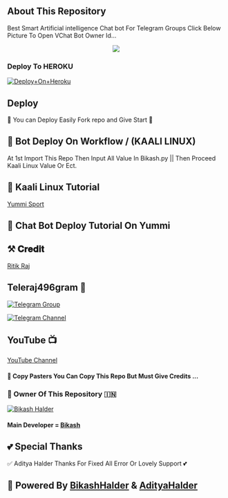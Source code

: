 ## About This Repository 
Best Smart Artificial intelligence Chat bot For Telegram Groups 
Click Below Picture To Open VChat Bot Owner Id...


<p align="center"><a href="https://t.me/ritik_raj496"><img src="https://te.legra.ph/file/b522f1262c250e305e657.jpg"></a></p>



### Deploy To HEROKU 

[![Deploy+On+Heroku](https://www.herokucdn.com/deploy/button.svg)](https://dashboard.heroku.com/new?template=https://github.com/YUMMI-X-REBOT/Yummichatbot)


## Deploy 
🌷 You can Deploy Easily Fork repo and Give Start 🌷

## 🥀 Bot Deploy On Workflow / (KAALI LINUX)
 At 1st Import This Repo Then Input All Value In Bikash.py || Then Proceed Kaali Linux Value Or Ect.

## 🥀 Kaali Linux Tutorial

[Yummi Sport]()

## 🥀 Chat Bot Deploy Tutorial On Yummi



## ⚒️ 𝐂𝐫𝐞𝐝𝐢𝐭
[Ritik Raj](https://t.me/BikashHalder)

## Teleraj496gram 🏪

[![Telegram Group](https://img.shields.io/badge/Telegram-Group-brightgreen)](https://t.me/BGT_Chat)

[![Telegram Channel](https://img.shields.io/badge/Telegram-Channel-brightgreen)](https://t.me/Bikashgadgetstech)

## YouTube 📺

[YouTube Channel](https://youtube.com/channel/UCUkj6FFzdsOO5acUXVOEECg)


#### 🥺 Copy Pasters You Can Copy This Repo But Must Give Credits ...

### 🌷 Owner Of This Repository 🇮🇳
[![Bikash Halder](https://te.legra.ph/file/840fed0100164af249bb8.jpg)](https://t.me/BikashHalder)


#### Main Developer = [Bikash](https://t.me/BikashHalder)

## 💕 Special Thanks

✅ Aditya Halder Thanks For Fixed All Error Or Lovely Support 💕


## 🥀 Powered By [BikashHalder](https://t.me/Bikashhalder) & [AdityaHalder](https://t.me/Adityahalder)
